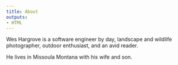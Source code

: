 ```yaml
---
title: About
outputs:
- HTML
---
```


Wes Hargrove is a software engineer by day, landscape and wildlife photographer, outdoor enthusiast, and an avid reader.

He lives in Missoula Montana with his wife and son.
